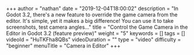 +++
author = "nathan"
date = "2019-12-04T18:00:02"
description = "In Godot 3.2, there's a new feature to override the game camera from the editor. It's simple, yet it makes a big difference! You can use it to take screenshots, test camera angles..."
title = "Control the Game Camera in the Editor in Godot 3.2 (feature preview)"
weight = "5"
keywords = []
tags = []
videoId = "HuTKFha8QBs"
videoDuration = ""
type = "video"
difficulty = "beginner"
menuTitle = "Camera in Editor"
+++
